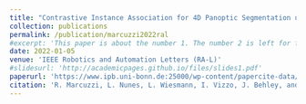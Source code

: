 ```yaml
---
title: "Contrastive Instance Association for 4D Panoptic Segmentation using Sequences of 3D LiDAR Scans"
collection: publications
permalink: /publication/marcuzzi2022ral
#excerpt: 'This paper is about the number 1. The number 2 is left for future work.'
date: 2022-01-05
venue: 'IEEE Robotics and Automation Letters (RA-L)'
#slidesurl: 'http://academicpages.github.io/files/slides1.pdf'
paperurl: 'https://www.ipb.uni-bonn.de:25000/wp-content/papercite-data/pdf/marcuzzi2022ral.pdf'
citation: 'R. Marcuzzi, L. Nunes, L. Wiesmann, I. Vizzo, J. Behley, and C. Stachniss, “Contrastive Instance Association for 4D Panoptic Segmentation using Sequences of 3D LiDAR Scans,” IEEE Robotics and Automation Letters (RA-L), vol. 7, iss. 2, pp. 1550-1557, 2022.'
---
```

